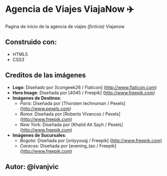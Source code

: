 # Agencia de Viajes ViajaNow :airplane:

Pagina de inicio de la agencia de viajes _(ficticia)_ Viajanow

## Construido con:
* HTML5
* CSS3

## Creditos de las imágenes
* **Logo**: Diseñado por  [Icongeek26 / Flaticon] (http://www.flaticon.com) 
* **Hero Image**:  Diseñada por [4045 / Freepik] (http://www.freepik.com)
* **Imágenes de Destinos**:
    - _Paris_: Diseñada por [Thorsten technoman / Pexels] (http://www.pexels.com) 
    - _Roma_: Diseñada por [Roberto Vivancos / Pexels] (http://www.freepik.com)
    - _New York_: Diseñada por [Khalid Ait Sayh / Pexels] (http://www.freepik.com)
* **Imágenes de Sucursales**:
    - _Bogota_:  Diseñada por [onlyyouqj / Freepik] (http://www.freepik.com)
    - _Caracas_:  Diseñada por [evening_tao / Freepik] (http://www.freepik.com)


## Autor: **@ivanjvic**
